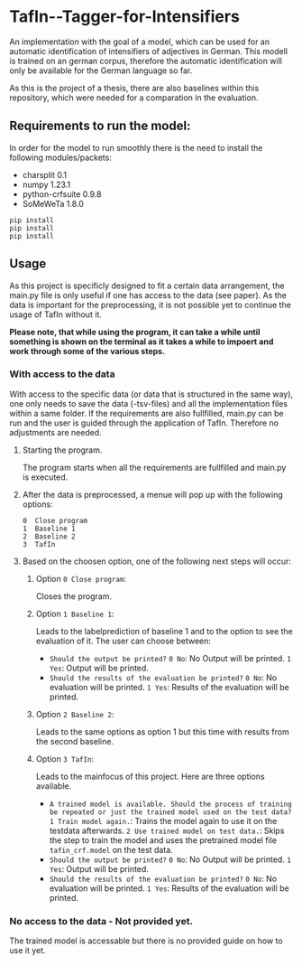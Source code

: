 # TafIn--Tagger-for-Intensifiers
An implementation with the goal of a model, which can be used for an automatic identification of intensifiers of adjectives in German. This modell is trained on an german corpus, therefore the automatic identification will only be available for the German language so far.

As this is the project of a thesis, there are also baselines within this repository, which were needed for a comparation in the evaluation.  


## Requirements to run the model:
In order for the model to run smoothly there is the need to install the following modules/packets:
* charsplit       0.1     
* numpy           1.23.1  
* python-crfsuite 0.9.8    
* SoMeWeTa        1.8.0   

```
pip install
pip install
pip install
```

## Usage
As this project is specificly designed to fit a certain data arrangement, the main.py file is only useful if one has access to the data (see paper).
As the data is important for the preprocessing, it is not possible yet to continue the usage of TafIn without it. 

**Please note, that while using the program, it can take a while until something is shown on the terminal as it takes a while to impoert and work through some of the various steps.**

### With access to the data
With access to the specific data (or data that is structured in the same way), one only needs to save the data (-tsv-files) and all the implementation files within a same folder. 
If the requirements are also fullfilled, main.py can be run and the user is guided through the application of TafIn.
Therefore no adjustments are needed.

1. Starting the program.

   The program starts when all the requirements are fullfilled and main.py is executed.
2. After the data is preprocessed, a menue will pop up with the following options:

   ```
   0  Close program
   1  Baseline 1
   2  Baseline 2
   3  TafIn
   ```
   
3. Based on the choosen option, one of the following next steps will occur:

    1. Option `0 Close program`:
        
        Closes the program.
    2. Option `1 Baseline 1`:
    
        Leads to the labelprediction of baseline 1 and to the option to see the evaluation of it. The user can choose between:
        
        * `Should the output be printed?` 
           `0 No`: No Output will be printed.
           `1 Yes`: Output will be printed.
        * `Should the results of the evaluation be printed?` 
           `0 No`: No evaluation will be printed.
           `1 Yes`: Results of the evaluation will be printed. 

    3. Option `2 Baseline 2`:
    
        Leads to the same options as option 1 but this time with results from the second baseline.
        
    4. Option `3 TafIn`:
        
        Leads to the mainfocus of this project. Here are three options available. 
        
        * `A trained model is available. Should the process of training be repeated or just the trained model used on the test data?`
           `1 Train model again.`: Trains the model again to use it on the testdata afterwards. 
           `2 Use trained model on test data.`: Skips the step to train the model and uses the pretrained model file `tafin_crf.model` on the test data.
        * `Should the output be printed?`
           `0 No`: No Output will be printed.
           `1 Yes`: Output will be printed.
        * `Should the results of the evaluation be printed?` 
           `0 No`: No evaluation will be printed.
           `1 Yes`: Results of the evaluation will be printed. 


### No access to the data - Not provided yet.
The trained model is accessable but there is no provided guide on how to use it yet.
